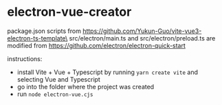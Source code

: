 # electron-vue-creator

package.json scripts from https://github.com/Yukun-Guo/vite-vue3-electron-ts-template\
src/electron/main.ts and src/electron/preload.ts are modified from https://github.com/electron/electron-quick-start

instructions:
- install Vite + Vue + Typescript by running `yarn create vite` and selecting Vue and Typescript
- go into the folder where the project was created
- run `node electron-vue.cjs`